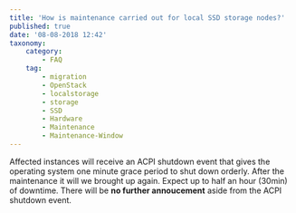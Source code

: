```yaml
---
title: 'How is maintenance carried out for local SSD storage nodes?'
published: true
date: '08-08-2018 12:42'
taxonomy:
    category:
        - FAQ
    tag:
        - migration
        - OpenStack
        - localstorage
        - storage
        - SSD
        - Hardware
        - Maintenance
        - Maintenance-Window
---
```


Affected instances will receive an ACPI shutdown event that gives the operating system one minute grace period to shut down orderly. After the maintenance it will we brought up again. Expect up to half an hour (30min) of downtime. There will be **no further annoucement** aside from the ACPI shutdown event.